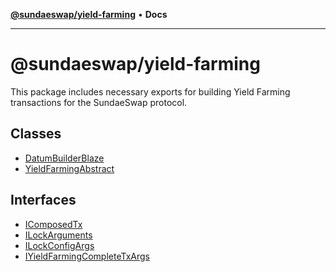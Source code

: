 [**@sundaeswap/yield-farming**](README.md) • **Docs**

***

# @sundaeswap/yield-farming

This package includes necessary exports for building Yield
Farming transactions for the SundaeSwap protocol.

## Classes

- [DatumBuilderBlaze](classes/DatumBuilderBlaze.md)
- [YieldFarmingAbstract](classes/YieldFarmingAbstract.md)

## Interfaces

- [IComposedTx](interfaces/IComposedTx.md)
- [ILockArguments](interfaces/ILockArguments.md)
- [ILockConfigArgs](interfaces/ILockConfigArgs.md)
- [IYieldFarmingCompleteTxArgs](interfaces/IYieldFarmingCompleteTxArgs.md)
